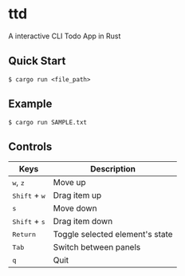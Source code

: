 # ttd

A interactive CLI Todo App in Rust

## Quick Start
```console
$ cargo run <file_path>
```

## Example
```console
$ cargo run SAMPLE.txt
```

## Controls

|Keys|Description|
|---|---|
|<kbd>w</kbd>, <kbd>z</kbd>|Move up|
|<kbd>Shift</kbd> + <kbd>w</kbd>|Drag item up|
|<kbd>s</kbd>|Move down|
|<kbd>Shift</kbd> + <kbd>s</kbd>|Drag item down|
|<kbd>Return</kbd>|Toggle selected element's state|
|<kbd>Tab</kbd>|Switch between panels|
|<kbd>q</kbd>|Quit|